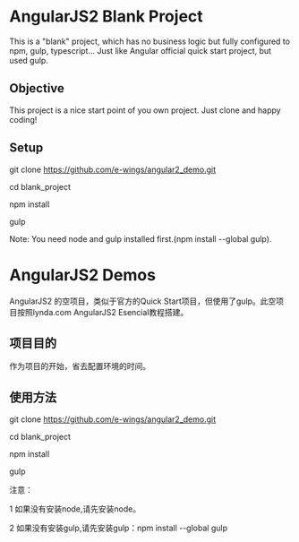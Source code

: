 # AngularJS2 Blank Project
This is a "blank" project, which has no business logic but fully configured to npm, gulp, typescript... Just like Angular official quick start project, but used gulp.

## Objective
This project is a nice start point of you own project. Just clone and happy coding!

## Setup

git clone https://github.com/e-wings/angular2_demo.git

cd blank_project

npm install

gulp

Note: You need node and gulp installed first.(npm install --global gulp).



# AngularJS2 Demos
AngularJS2 的空项目，类似于官方的Quick Start项目，但使用了gulp。此空项目按照lynda.com AngularJS2 Esencial教程搭建。

## 项目目的
作为项目的开始，省去配置环境的时间。

## 使用方法

git clone https://github.com/e-wings/angular2_demo.git

cd blank_project

npm install

gulp

注意：

1 如果没有安装node,请先安装node。

2 如果没有安装gulp,请先安装gulp：npm install --global gulp
